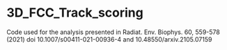 # 3D_FCC_Track_scoring
Code used for the analysis presented in Radiat. Env. Biophys. 60, 559-578 (2021) doi 10.1007/s00411-021-00936-4 and 10.48550/arxiv.2105.07159
